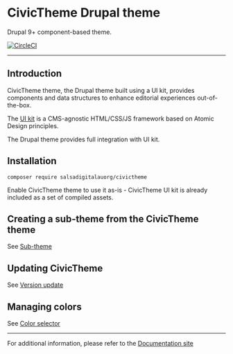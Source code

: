 # CivicTheme Drupal theme

Drupal 9+ component-based theme.

[![CircleCI](https://dl.circleci.com/status-badge/img/gh/salsadigitalauorg/civictheme/tree/master.svg?style=shield)](https://dl.circleci.com/status-badge/redirect/gh/salsadigitalauorg/civictheme/tree/master)

----

## Introduction

CivicTheme theme, the Drupal theme built using a UI kit, provides components
and data structures to enhance editorial experiences out-of-the-box.

The [UI kit](https://github.com/salsadigitalauorg/civictheme_library)
is a CMS-agnostic HTML/CSS/JS framework based on Atomic Design principles.

The Drupal theme provides full integration with UI kit.

## Installation

    composer require salsadigitalauorg/civictheme

Enable CivicTheme theme to use it as-is - CivicTheme UI kit is
already included as a set of compiled assets.

## Creating a sub-theme from the CivicTheme theme

See [Sub-theme](https://docs.civictheme.io/drupal-theme/sub-theme)

## Updating CivicTheme

See [Version update](https://docs.civictheme.io/development/drupal-theme/version-update)

## Managing colors

See [Color selector](https://docs.civictheme.io/drupal-theme/color-selector)

---

For additional information, please refer to the [Documentation site](https://docs.civictheme.io/drupal-theme)
